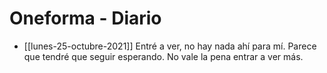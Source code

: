 # Oneforma - Diario

- [[lunes-25-octubre-2021]]
Entré a ver, no hay nada ahí para mí. Parece que tendré que seguir esperando. No vale la pena entrar a ver más.